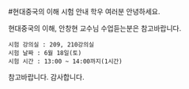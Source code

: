 ﻿#현대중국의 이해 시험 안내
학우 여러분 안녕하세요.

현대중국의 이해, 안창현 교수님 수업듣는분은 참고바랍니다.

```
시험 강의실 : 209, 210강의실
시험 날짜 : 6월 18일(토)
시험 시간 : 13:00 ~ 14:00까지(1시간)
```

참고바랍니다.
감사합니다.